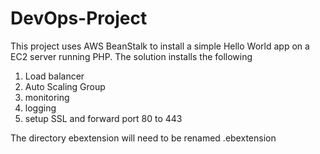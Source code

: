# DevOps-Project

This project uses AWS BeanStalk to install a simple Hello World app on a EC2 server running PHP.
The solution installs the following

1. Load balancer
2. Auto Scaling Group
3. monitoring
4. logging
5. setup SSL and forward port 80 to 443

The directory ebextension will need to be renamed .ebextension

